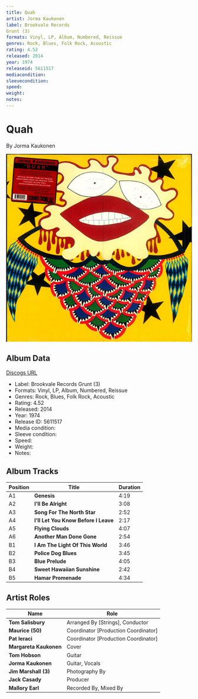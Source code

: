 ```yaml
---
title: Quah
artist: Jorma Kaukonen
label: Brookvale Records
Grunt (3)
formats: Vinyl, LP, Album, Numbered, Reissue
genres: Rock, Blues, Folk Rock, Acoustic
rating: 4.52
released: 2014
year: 1974
releaseid: 5611517
mediacondition: 
sleevecondition: 
speed: 
weight: 
notes: 
---
```


# Quah

By Jorma Kaukonen

![](../../assets/albumcovers/Jorma_Kaukonen-Quah.png)

## Album Data

[Discogs URL](https://www.discogs.com/release/5611517-Jorma-Kaukonen-With-Tom-Hobson-Quah)

- Label: Brookvale Records
Grunt (3)
- Formats: Vinyl, LP, Album, Numbered, Reissue
- Genres: Rock, Blues, Folk Rock, Acoustic
- Rating: 4.52
- Released: 2014
- Year: 1974
- Release ID: 5611517
- Media condition: 
- Sleeve condition: 
- Speed: 
- Weight: 
- Notes: 

## Album Tracks

| **Position** | **Title** | **Duration** |
|--------------|-----------|--------------|
| A1 | **Genesis** | 4:19 |
| A2 | **I'll Be Alright** | 3:08 |
| A3 | **Song For The North Star** | 2:52 |
| A4 | **I'll Let You Know Before I Leave** | 2:17 |
| A5 | **Flying Clouds** | 4:07 |
| A6 | **Another Man Done Gone** | 2:54 |
| B1 | **I Am The Light Of This World** | 3:46 |
| B2 | **Police Dog Blues** | 3:45 |
| B3 | **Blue Prelude** | 4:05 |
| B4 | **Sweet Hawaiian Sunshine** | 2:42 |
| B5 | **Hamar Promenade** | 4:34 |

## Artist Roles

| **Name** | **Role** |
|----------|----------|
| **Tom Salisbury** | Arranged By [Strings], Conductor |
| **Maurice (50)** | Coordinator [Production Coordinator] |
| **Pat Ieraci** | Coordinator [Production Coordinator] |
| **Margareta Kaukonen** | Cover |
| **Tom Hobson** | Guitar |
| **Jorma Kaukonen** | Guitar, Vocals |
| **Jim Marshall (3)** | Photography By |
| **Jack Casady** | Producer |
| **Mallory Earl** | Recorded By, Mixed By |


